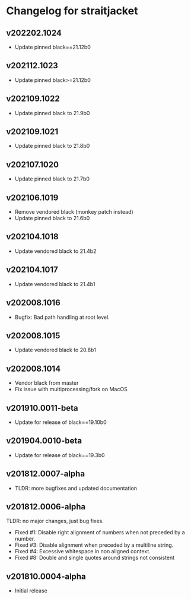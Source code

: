 # Changelog for straitjacket

## v202202.1024

- Update pinned black==21.12b0


## v202112.1023

- Update pinned black>=21.12b0


## v202109.1022

- Update pinned black to 21.9b0


## v202109.1021

- Update pinned black to 21.8b0


## v202107.1020

- Update pinned black to 21.7b0


## v202106.1019

- Remove vendored black (monkey patch instead)
- Update pinned black to 21.6b0


## v202104.1018

- Update vendored black to 21.4b2


## v202104.1017

- Update vendored black to 21.4b1


## v202008.1016

- Bugfix: Bad path handling at root level.


## v202008.1015

- Update vendored black to 20.8b1


## v202008.1014

- Vendor black from master
- Fix issue with multiprocessing/fork on MacOS


## v201910.0011-beta

- Update for release of black==19.10b0


## v201904.0010-beta

- Update for release of black==19.3b0


## v201812.0007-alpha

- TLDR: more bugfixes and updated documentation


## v201812.0006-alpha

TLDR: no major changes, just bug fixes.

- Fixed #1: Disable right alignment of numbers when not preceded by a number.
- Fixed #3: Disable alignment when preceded by a multiline string.
- Fixed #4: Excessive whitespace in non aligned context.
- Fixed #8: Double and single quotes around strings not consistent


## v201810.0004-alpha

- Initial release
